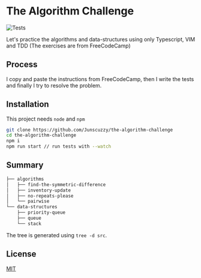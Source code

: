 # The Algorithm Challenge

![Tests](https://github.com/Junscuzzy/the-algorithm-challenge/workflows/Tests/badge.svg?branch=main)

Let's practice the algorithms and data-structures using only Typescript, VIM and TDD (The exercises are from FreeCodeCamp)

## Process

I copy and paste the instructions from FreeCodeCamp, then I write the tests and finally I try to resolve the problem.

## Installation

This project needs `node` and `npm`

```bash
git clone https://github.com/Junscuzzy/the-algorithm-challenge
cd the-algorithm-challenge
npm i
npm run start // run tests with --watch
```

## Summary 

```bash
├── algorithms
│   ├── find-the-symmetric-difference
│   ├── inventory-update
│   ├── no-repeats-please
│   └── pairwise
└── data-structures
    ├── priority-queue
    ├── queue
    └── stack
```

The tree is generated using `tree -d src`.

## License
[MIT](https://github.com/Junscuzzy/the-algorithm-challenge/blob/main/LICENSE)
